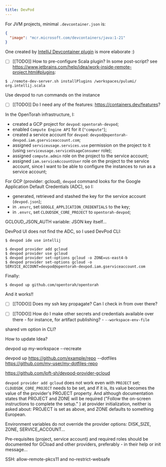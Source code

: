 ```yaml
---
title: DevPod
---
```

For JVM projects, minimal `.devcontainer.json` is:
```json
{  
  "image": "mcr.microsoft.com/devcontainers/java:1-21"  
}
```

One created by [IntelliJ Devcontainer plugin](https://www.jetbrains.com/help/idea/connect-to-devcontainer.html) is more elaborate :)

- [ ] [[TODO]] How to pre-configure Scala plugin? In some post-script? see https://www.jetbrains.com/help/idea/work-inside-remote-project.html#plugins:
```shell
$ ./remote-dev-server.sh installPlugins /workspaces/pulumi/  org.intellij.scala
```
Use devpod to run commands on the instance

- [ ] [[TODO]] Do I need any of the features: https://containers.dev/features?

In the OpenTorah infrastructure, I:
- created a GCP project for `devpod`: `opentorah-devpod`;
- enabled `Compute Engine API` for it (`"compute"`);
- created a service account for `devpod`: `devpod@opentorah-devpod.iam.gserviceaccount.com`;
- assigned `serviceusage.services.use` permission on the project to it (using `serviceusage.serviceUsageConsumer` role);
- assigned `compute.admin` role on the project to the service account;
- assigned `iam.serviceAccountUser` role on the project to the service account, since I want to be able to configure the instances to run as a service account;

For GCP (provider: gcloud), `devpod` command looks for the Google Application Default Credentials (ADC), so I:
- generated, retrieved and stashed the key for the service account (`devpod.json`);
- in `.envrc`, set `GOOGLE_APPLICATION_CREDENTIALS` to the key; 
- in `.envrc`, set `CLOUDSDK_CORE_PROJECT` to `opentorah-devpod`;

GCLOUD_JSON_AUTH variable: JSON key itself...

DevPod UI does not find the ADC, so I used DevPod CLI:
```shell
$ devpod ide use intellij

$ devpod provider add gcloud
$ devpod provider use gcloud
$ devpod provider set-options gcloud -o ZONE=us-east4-b
$ devpod provider set-options gcloud -o SERVICE_ACCOUNT=devpod@opentorah-devpod.iam.gserviceaccount.com
```
 
Finally:
```shell
$ devpod up github.com/opentorah/opentorah
```

And it works!!

- [ ] [[TODO]] Does my ssh key propagate? Can I check in from over there?
- [ ] [[TODO]] How do I make other secrets and credentials available over there - for instance, for artifact publishing? - `--workspace-env-file`


shared vm option in CLI?

How to update Idea?

devpod up my-workspace --recreate

devpod up https://github.com/example/repo --dotfiles https://github.com/my-user/my-dotfiles-repo

https://github.com/loft-sh/devpod-provider-gcloud

`devpod provider add gcloud` does not work even with `PROJECT` set; 
`CLOUDSDK_CORE_PROJECT` needs to be set, and if it is, its value becomes the value of the provider's PROJECT property. And although documentation states that PROJECT and ZONE will be required ("Follow the on-screen instructions to complete the setup." ) at provider initialization, neither is asked about: PROJECT is set as above, and ZONE defaults to something European.

Environment variables do not override the provider options: DISK_SIZE, ZONE, SERVICE_ACCOUNT...

Pre-requisites (project, service account) and required roles should be documented for GCload and other providers, preferably - in their help or init message...

SSH:
allow-remote-pkcs11      and  no-restrict-websafe